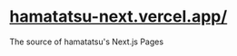 # [hamatatsu-next.vercel.app/](http://hamatatsu-next.vercel.app/)

The source of hamatatsu's Next.js Pages
